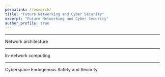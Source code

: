 ```yaml
---
permalink: /research/
title: "Future Networking and Cyber Security"
excerpt: "Future Networking and Cyber Security"
author_profile: true
---
```


------
Network architecture

------
In-network computing


------
Cyberspace Endogenous Safety and Security






